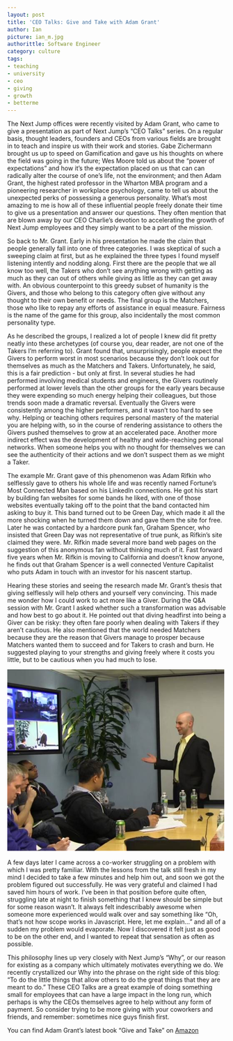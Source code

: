 ```yaml
---
layout: post
title: 'CEO Talks: Give and Take with Adam Grant'
author: Ian
picture: ian_m.jpg
authorittle: Software Engineer
category: culture
tags:
- teaching
- university
- ceo
- giving
- growth
- betterme
---
```


The Next Jump offices were recently visited by Adam Grant, who came to give a presentation as part of Next Jump’s “CEO Talks” series. On a regular basis, thought leaders, founders and CEOs from various fields are brought in to teach and inspire us with their work and stories. Gabe Zichermann brought us up to speed on Gamification and gave us his thoughts on where the field was going in the future; Wes Moore told us about the “power of expectations” and how it’s the expectation placed on us that can can radically alter the course of one’s life, not the environment; and then Adam Grant, the highest rated professor in the Wharton MBA program and a pioneering researcher in workplace psychology, came to tell us about the unexpected perks of possessing a generous personality. What’s most amazing to me is how all of these influential people freely donate their time to give us a presentation and answer our questions. They often mention that are blown away by our CEO Charlie’s devotion to accelerating the growth of Next Jump employees and they simply want to be a part of the mission.

So back to Mr. Grant. Early in his presentation he made the claim that people generally fall into one of three categories. I was skeptical of such a sweeping claim at first, but as he explained the three types I found myself listening intently and nodding along. First there are the people that we all know too well, the Takers who don’t see anything wrong with getting as much as they can out of others while giving as little as they can get away with. An obvious counterpoint to this greedy subset of humanity is the Givers, and those who belong to this category often give without any thought to their own benefit or needs. The final group is the Matchers, those who like to repay any efforts of assistance in equal measure. Fairness is the name of the game for this group, also incidentally the most common personality type.

As he described the groups, I realized a lot of people I knew did fit pretty neatly into these archetypes (of course you, dear reader, are not one of the Takers I’m referring to). Grant found that, unsurprisingly, people expect the Givers to perform worst in most scenarios because they don’t look out for themselves as much as the Matchers and Takers. Unfortunately, he said, this is a fair prediction - but only at first. In several studies he had performed involving medical students and engineers, the Givers routinely performed at lower levels than the other groups for the early years because they were expending so much energy helping their colleagues, but those trends soon made a dramatic reversal. Eventually the Givers were consistently among the higher performers, and it wasn’t too hard to see why. Helping or teaching others requires personal mastery of the material you are helping with, so in the course of rendering assistance to others the Givers pushed themselves to grow at an accelerated pace. Another more indirect effect was the development of healthy and wide-reaching personal networks. When someone helps you with no thought for themselves we can see the authenticity of their actions and we don’t suspect them as we might a Taker.

The example Mr. Grant gave of this phenomenon was Adam Rifkin who selflessly gave to others his whole life and was recently named Fortune’s Most Connected Man based on his LinkedIn connections. He got his start by building fan websites for some bands he liked, with one of those websites eventually taking off to the point that the band contacted him asking to buy it. This band turned out to be Green Day, which made it all the more shocking when he turned them down and gave them the site for free. Later he was contacted by a hardcore punk fan, Graham Spencer, who insisted that Green Day was not representative of true punk, as Rifkin’s site claimed they were. Mr. Rifkin made several more band web pages on the suggestion of this anonymous fan without thinking much of it. Fast forward five years when Mr. Rifkin is moving to California and doesn’t know anyone, he finds out that Graham Spencer is a well connected Venture Capitalist who puts Adam in touch with an investor for his nascent startup.

Hearing these stories and seeing the research made Mr. Grant’s thesis that giving selflessly will help others and yourself very convincing. This made me wonder how I could work to act more like a Giver. During the Q&A session with Mr. Grant I asked whether such a transformation was advisable and how best to go about it. He pointed out that diving headfirst into being a Giver can be risky: they often fare poorly when dealing with Takers if they aren’t cautious. He also mentioned that the world needed Matchers because they are the reason that Givers manage to prosper because Matchers wanted them to succeed and for Takers to crash and burn. He suggested playing to your strengths and giving freely where it costs you little, but to be cautious when you had much to lose.


![Adam Grant](/images/ceo-talks-give-and-take-with-adam-grant-1.png)


A few days later I came across a co-worker struggling on a problem with which I was pretty familiar. With the lessons from the talk still fresh in my mind I decided to take a few minutes and help him out, and soon we got the problem figured out successfully. He was very grateful and claimed I had saved him hours of work. I’ve been in that position before quite often, struggling late at night to finish something that I knew should be simple but for some reason wasn’t. It always felt indescribably awesome when someone more experienced would walk over and say something like “Oh, that’s not how scope works in Javascript. Here, let me explain…” and all of a sudden my problem would evaporate. Now I discovered it felt just as good to be on the other end, and I wanted to repeat that sensation as often as possible.

This philosophy lines up very closely with Next Jump’s “Why”, or our reason for existing as a company which ultimately motivates everything we do. We recently crystallized our Why into the phrase on the right side of this blog: “To do the little things that allow others to do the great things that they are meant to do.” These CEO Talks are a great example of doing something small for employees that can have a large impact in the long run, which perhaps is why the CEOs themselves agree to help without any form of payment. So consider trying to be more giving with your coworkers and friends, and remember: sometimes nice guys finish first.

You can find Adam Grant’s latest book “Give and Take” on [Amazon](http://www.amazon.com/Give-Take-Revolutionary-Approach-Success/dp/0670026557)

